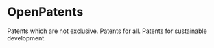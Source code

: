 # OpenPatents
Patents which are not exclusive. Patents for all. Patents for sustainable  development.
